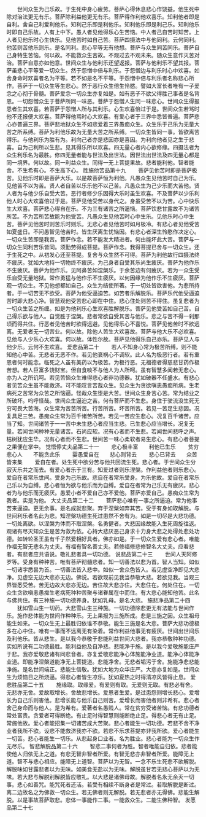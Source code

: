 <!-- { "loadSidebar": true } -->
　　世间众生为己乐故。于生死中身心疲劳。菩萨心得休息悲心作饶益。他生死中除对治法更无有乐。菩萨除利益他更无有乐。菩萨得作利他欢喜乐。知利他者即是自利。舍自己利爱利他乐。知利己乐即是利他乐。知利他乐即是利己乐。知利他乐时即自己乐故。人有上中下。愚人者见他得乐心生苦恼。中人者己自苦时知苦。上人者见他乐时心生快乐。见他苦时如自己苦。菩萨四摄法中与他同利。云何同利。他苦则苦他乐则乐。是名同利。悲心平等无有他想。菩萨与众生同苦同乐。菩萨自己身特生苦恼。何以故。不能救众生苦故。不观过去不观未来。随众生意作灭苦对治。菩萨自意亦如他意。世间众生与他利乐还望返报。菩萨与他利乐不望其报。菩萨虽悲心平等爱一切众生。然于怨憎中倍与利乐。于怨憎边与利乐时心中欢喜。如舍身命时欢喜者名为平等。若不如是名不平等。于怨憎中倍与利乐者名称悲心所作。菩萨于一切众生等生悲心。然于恶行众生倍生怜愍。譬如大富长者唯有一子爱念之心彻于骨髓。菩萨爱念一切众生亦复如是。如有恶子不欲父得胜己事者是名背恩。一切怨憎众生于菩萨所同一味恶。菩萨于怨憎人生同一味悲心。世间众生得报恩者生其欢喜。若菩萨于怨憎人所与其利乐。心生欢喜倍过于是。世间众生若骂时他不还报便大欢喜。菩萨得他骂时心大欢喜。有爱心者于三界中悉皆普遍。菩萨悲心亦普遍三界。菩萨悲地狱众生不如悲爱着三界愚痴众生。众生乐于己乐为无量大苦之所系缚。菩萨为利他乐故为无量大苦之所系缚。一切众生皆同一事。皆欲离苦得乐。与他利乐为胜有为。利向己者亦是悲因亦是喜因。为利向他者见之生于悲喜。自为己利所以生悲。见其得乐所以欢喜。四无量心者内心欲修缘。四摄法者为众生利乐名为最胜。修四无量者能与世法及出世法。因世法出世法及四无量心都是同一境界。何以故。同一利益众生。同得一无上菩提果故。悲者能利他。智者能舍。不生希有心。不生高下心。
胜施他苦品第十九
　　菩萨见他苦时即是菩萨极苦。见他乐时即是菩萨大乐。以是故菩萨恒为利他。凡愚众生见他苦时自己为乐。见他苦不以为苦。贤人者自苦以乐乐他不以己苦。凡愚众生为己少乐而大苦他。贤人者为与他少乐自受大苦。恶行者修少乐因得大乐时虽生欢喜。不及菩萨以少乐利他人时心大欢喜倍过于是。菩萨见他受苦以身代之。身虽受苦不以为苦。心中快乐生大欢喜。菩萨悲心得自在乐。不为三有诸苦之所逼恼。菩萨饮悲甘露故不为诸苦所苦。不为苦所苦故能为他受苦。凡愚众生见他苦时心中生乐。见他乐时心中生苦。菩萨见他苦时则苦乐时则乐。无悲心者见他苦时如月极冷。有悲心者见他受苦如夏盛日。不问愚智见他苦时。皆生厌离生忧恼因。有悲心者深生怜愍作决定心。一切众生苦即是我苦。菩萨作念。若不能发大精进者。何由能坏此大苦。菩萨与一切众生同利苦乐皆同。须勤劳得成菩提。菩萨作念。我得菩提已舍与一切众生。还于生死之中。从初发心还至菩提。复舍与众生然不可得。菩萨为利他故行四摄法终不疲厌。犹如大地持一切物终不疲厌。为己身者自受其乐尚生疲厌。菩萨为他作乐不生疲厌。菩萨为他作乐。见阿鼻苦如涅槃乐。于余苦边有何疲厌。若为一众生受乐自受无量地狱。常作勇猛与他作乐不生疲厌。以何因缘为他作乐不生疲厌。菩萨观一切众生。不见他想都如自己。众生为结使所著。于一切处皆欲害他。为悲所持者。于一切苦无不欲受。菩萨为他受逼迫苦。如苦者乐解脱乐。菩萨乐代他受逼迫苦时即大悲心净。智慧观他受苦悲心即在中住。悲心住处则苦不得住。虽复悲者为一切众生苦之所缠。如是为他利乐心生欢喜胜解脱乐。菩萨见他受苦如自己苦。自己得乐欲与他人。自觉胜于涅槃。悲者常欲自受其苦与他乐。悲之与苦不得一刹那顷而得共住。行恶者见他苦时欲得远避。见他得乐心不喜悦。菩萨见他苦时不欲远离。无爱者无一切苦业。何以故。除他人苦生大欢喜故。菩萨与他大乐不必欢喜。见他与人少乐心大欢喜。何以故。体性尔故。菩萨见他得乐自己亦乐。菩萨见人与他少乐。云何不生欢喜。
爱悲品第二十
　　若人不知身心常为极苦所缚。则不能知他心中苦。无悲者无恶不作。若见他衰祸心不调软。此人名为极恶行者。若有重恩者何时能念。临死之人虽有美药以为极苦。为极行恶。无福德者得慈悲甘药作极苦想。若人巨富多饶财宝。但自食啖不与他人为人所呵。虽有智慧多闻若无悲心。亦为人之所讥呵。若见苦恼众生难得悲心者非功德器。犹如破器不任盛水。有悲心者见苦众生虽不能救济。可不能叹言苦哉众生。见众生为贪欲嗔恚愚痴所病。生老病死之苦常为众苦之所恼逼。怪哉众生堕是大苦。世间众生身苦心苦。常为结业之所破坏。呜呼怪哉。世间众生逼迫之苦。何有菩萨而不生悲。身住于驶流没生死无穷可畏大苦海。众生常为苦苦所苦。行苦所苦。坏苦所苦。若见一苦足生悲因。况复具足三苦。愚痴众生常为百千诸苦所苦。若见一苦应生悲心。况复百千诸苦。应当了知。世间诸苦于一一苦中未生悲心者应当生悲。已生悲心应当增长。况复无量。若闻世间种种无量诸苦。石尚应软。况有心者而不生悲。若闻世间悲呼之声。枯树犹应生华。况有心者而不生悲。世间苦一味心柔软者易生悲心。有悲心者菩提之果便在掌中。
觉悟儜丈夫品第二十一
　　悲心极丰富　　利他已生乐
　　贫穷悲心人　　不能贪此乐
　　婴愚爱自在　　悲心则背去
　　悲心已背去　　众苦皆来集
　　爱自在者。处生死中欲分苦与他共回流生死。悲心者。于世间众生分寂灭乐共之而去。有爱心者乐于三有。知爱过者则乐涅槃。作利益他者则乐悲心。爱自在者常乐世间。受身为己乐故。悲自在者常乐受身。为乐他故。爱自在者常乐己乐以为自缚。悲心者恒为欲与他乐而为自缚。爱自在者常为己乐无有疲厌。悲心者为与他乐而无疲厌。愚爱小者不爱自己亦不爱他。菩萨亦爱自己。愚痴众生常为我者。实是为他。
大丈夫品第二十二
　　菩萨悲心唯有一事之所逼迫。常为他事苦来逼迫。更无余事。是名成就悲聚。弃于涅槃如弃其苦。受于有身如取解脱。与世间利乐者名此为悲。知涅槃功德生死过患然不舍有为。如是一切尽是大悲功德。一切处离欲。以涅槃为体而不取涅槃。名勇健者。大悲因缘故能入生死周旋往返。观诸有尽灭知众生是苦为救为依。心持大悲厌恶己身求十力身大悲之处得处悲处功德。如转轮圣王虽有千子然爱相好具者。佛亦如是。于一切众生爱有悲心者。唯能作福无智无悲名为丈夫。有福有智名善丈夫。若修福修悲修智名大丈夫。应看悲者。有悲者应共语说。敬礼悲者具一切功德。
说悲品第二十三
　　世间人天阿修罗等。受身有种种苦。唯有菩萨彻髓悲者。知一切善法以悲为首。智人当知。如似一切诸字悉昙为首。一切善法皆入悲中。如似一舍众色皆入。若见虚空净即见大悲净。见虚空无边大悲亦无边。佛说。若欲现前见我当恭敬大悲。若欲见我。当观三界皆悉受苦。苦无边故大悲亦无边。苦住故大悲亦住。大悲住在。何处住在。一切众生贪欲嗔恚愚痴生老病死种种苦聚与诸眷属在中而住。有大悲心能知他苦。此名与佛共住。有三种施一切功德养身。犹如乳母。是名大悲。
施悲净品第二十四
　　犹如雪山生一切药。大悲雪山生三种施。一切功德除悲更无有法能与世间作乐。施作悲体能为世间作种种乐。无上果报为三施所成。悲是三施之因。众生祖母能生如来。一切众生无上最胜归依谁不恭敬。能生三施是名大悲。菩萨大悲功德极多在心中住。唯有一事而不远离无有染着。常作利益他事无有疲厌。世间出世间乐及利他乐。皆从悲生。是以我今恭敬于悲能利益世间大悲者。我亦恭敬种种功德。实如所说有二功德最胜。能利益他及自净悲。悲能净于施。是以我今爱敬施能庄严于悲。我亦爱敬悲诸有同悲音者。亦复爱敬悲能净心体施能净业道。能净心体能净业道。即能净涅槃道能净无上菩提道。悲能净舍。无悲者垢污于舍。施能净悲悲能净施。是名世间端正。悲能生信敬。犹如大地为众华庄严。大悲亦复如是。世间众生为烦恼日之所烧逼。得悲心者皆生凉乐。犹如夏热之时得清凉风皆得止息。
爱悲胜品第二十五
　　施缘取。取缘爱。有爱则有取。无爱则无取。有悲必有舍。无悲亦无舍。爱故取增长。舍故悲增长。爱恩者生爱。是过患怨则增长悲心。爱增长为自己乐则害他。悲增长能与他乐自己则苦。爱增长而害他者则非希有。悲心者舍己身命而与他人。是为希有。爱著者名愚贱人。常在贫穷受诸苦恼。有悲功德者常处富贵。贪爱者可得断绝。有止足时得智慧则能断绝止足。得悲心者无有止足。常施他故。爱心者能招集一切诸苦成大苦聚。悲心者能生一切功德。若悲不舍不净业者我所不欲。设悲不能救济我亦不欲。若悲不乐求菩提亦非我所欲。爱心者能生一切苦。悲心者能生一切乐。从悲起身口业者。名为胜业。悲心者能为一切众生作无尽乐。
智悲解脱品第二十六
　　智悲二事何者为胜。智者唯能自归依。悲者能使他人归依无上之道。有悲无智非智者所爱。有智无悲亦非智者所爱。能障无上道。智不与悲心相应。能障无上道智。菩萨以为无智。一念不乐生死悲不欲解脱。解脱味如甘露悲者以为无味。如美食无盐以为无味。解脱虽甘若无悲心菩萨以为无味。若大悲与解脱别解脱皆应敬礼。以大悲是诸佛母故。解脱者名永无余灭一切事。悲心如善咒。能咒死者还活。若受有相续不断身者是常过。若取解脱是断过。离二边故名之为佛救一切众生。若无佛者则无解脱。若无悲者亦无得佛。悲能生解脱。以是事故菩萨取悲。悲体一事能作二事。一能救众生。二能生佛种智。
发愿品第二十七
